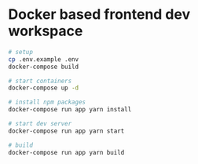 # Docker based frontend dev workspace

```bash
# setup
cp .env.example .env
docker-compose build

# start containers
docker-compose up -d

# install npm packages
docker-compose run app yarn install

# start dev server
docker-compose run app yarn start

# build
docker-compose run app yarn build
```
